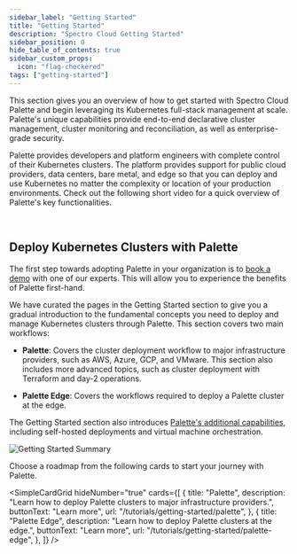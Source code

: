 ```yaml
---
sidebar_label: "Getting Started"
title: "Getting Started"
description: "Spectro Cloud Getting Started"
sidebar_position: 0
hide_table_of_contents: true
sidebar_custom_props:
  icon: "flag-checkered"
tags: ["getting-started"]
---
```


This section gives you an overview of how to get started with Spectro Cloud Palette and begin leveraging its Kubernetes
full-stack management at scale. Palette's unique capabilities provide end-to-end declarative cluster management, cluster
monitoring and reconciliation, as well as enterprise-grade security.

Palette provides developers and platform engineers with complete control of their Kubernetes clusters. The platform
provides support for public cloud providers, data centers, bare metal, and edge so that you can deploy and use
Kubernetes no matter the complexity or location of your production environments. Check out the following short video for
a quick overview of Palette's key functionalities.

<YouTube
  url="https://www.youtube.com/embed/p2k3ypzYHn0?si=9rzMO5dhcPyVV1Ol"
  title="Demo | Spectro Cloud Palette - Kubernetes-as-a-Service"
/>

<br />

## Deploy Kubernetes Clusters with Palette

The first step towards adopting Palette in your organization is to
[book a demo](https://www.spectrocloud.com/get-started) with one of our experts. This will allow you to experience the
benefits of Palette first-hand.

We have curated the pages in the Getting Started section to give you a gradual introduction to the fundamental concepts
you need to deploy and manage Kubernetes clusters through Palette. This section covers two main workflows:

- **Palette**: Covers the cluster deployment workflow to major infrastructure providers, such as AWS, Azure, GCP, and
  VMware. This section also includes more advanced topics, such as cluster deployment with Terraform and day-2
  operations.

- **Palette Edge**: Covers the workflows required to deploy a Palette cluster at the edge.

The Getting Started section also introduces
[Palette's additional capabilities](../getting-started/additional-capabilities/additional-capabilities.md), including
self-hosted deployments and virtual machine orchestration.

![Getting Started Summary](/getting-started/getting-started_summary.webp)

Choose a roadmap from the following cards to start your journey with Palette.

<!-- vale off -->

<SimpleCardGrid
  hideNumber="true"
  cards={[
    {
      title: "Palette",
      description: "Learn how to deploy Palette clusters to major infrastructure providers.",
      buttonText: "Learn more",
      url: "/tutorials/getting-started/palette",
    },
    {
      title: "Palette Edge",
      description: "Learn how to deploy Palette clusters at the edge.",
      buttonText: "Learn more",
      url: "/tutorials/getting-started/palette-edge",
    },
  ]}
/>
